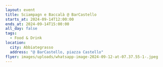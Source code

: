 ```yaml
---
layout: event
title: Sciampagn e Baccalà @ BarCastello
starts_at: 2024-09-14T12:00:00
ends_at: 2024-09-14T15:00:00
all_day: false
tags:
  - Food & Drink
location:
  city: Abbiategrasso
  address: "@ BarCastello, piazza Castello"
flyer: images/uploads/whatsapp-image-2024-09-12-at-07.37.55-1-.jpeg
---
```

